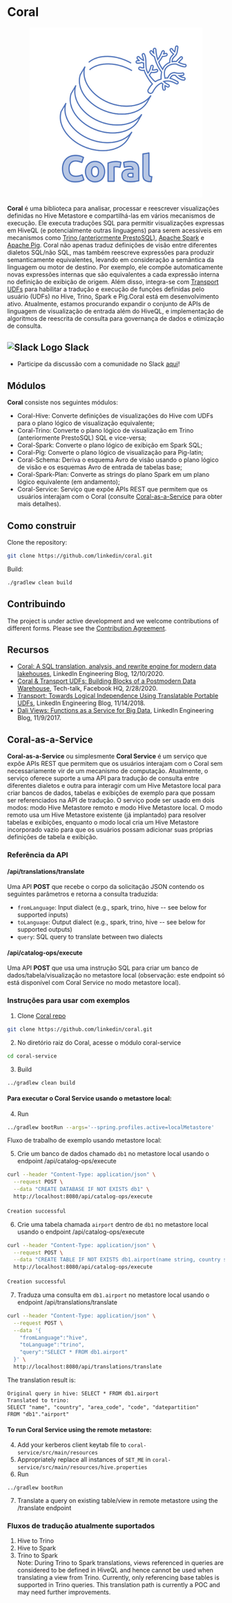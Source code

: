 # Coral

<p align="center">
 <img src="docs/coral-logo.jpg" width="400" title="Coral Logo">
</p>

**Coral** é uma biblioteca para analisar, processar e reescrever visualizações definidas no Hive Metastore e compartilhá-las
em vários mecanismos de execução. Ele executa traduções SQL para permitir visualizações expressas em HiveQL (e potencialmente
outras linguagens) para serem acessíveis em mecanismos como [Trino (anteriormente PrestoSQL)](https://trino.io/),
[Apache Spark](https://spark.apache.org/) e [Apache Pig](https://pig.apache.org/).
Coral não apenas traduz definições de visão entre diferentes dialetos SQL/não SQL, mas também reescreve expressões para
produzir semanticamente equivalentes, levando em consideração a semântica da linguagem ou motor de destino.
Por exemplo, ele compõe automaticamente novas expressões internas que são equivalentes a cada expressão interna no
definição de exibição de origem. Além disso, integra-se com [Transport UDFs](https://github.com/linkedin/transport)
para habilitar a tradução e execução de funções definidas pelo usuário (UDFs) no Hive, Trino, Spark e Pig.Coral está 
em desenvolvimento ativo. Atualmente, estamos procurando expandir o conjunto de APIs de linguagem de visualização de entrada além do HiveQL,
e implementação de algoritmos de reescrita de consulta para governança de dados e otimização de consulta.

## <img src="https://user-images.githubusercontent.com/10084105/141652009-eeacfab4-0e7b-4320-9379-6c3f8641fcf1.png" width="30" title="Slack Logo"> Slack

- Participe da discussão com a comunidade no Slack [aqui](https://join.slack.com/t/coral-sql/shared_invite/zt-s8te92up-qU5PSG~spK33ovPPL5v96A)!

## Módulos

**Coral** consiste nos seguintes módulos:

- Coral-Hive: Converte definições de visualizações do Hive com UDFs para o plano lógico de visualização equivalente;
- Coral-Trino: Converte o plano lógico de visualização em Trino (anteriormente PrestoSQL) SQL e vice-versa;
- Coral-Spark: Converte o plano lógico de exibição em Spark SQL;
- Coral-Pig: Converte o plano lógico de visualização para Pig-latin;
- Coral-Schema: Deriva o esquema Avro de visão usando o plano lógico de visão e os esquemas Avro de entrada de tabelas base;
- Coral-Spark-Plan: Converte as strings do plano Spark em um plano lógico equivalente (em andamento);
- Coral-Service: Serviço que expõe APIs REST que permitem que os usuários interajam com o Coral (consulte [Coral-as-a-Service](##Coral-as-a-Service) para obter mais detalhes).

## Como construir

Clone the repository:

```bash
git clone https://github.com/linkedin/coral.git
```

Build:

```bash
./gradlew clean build
```

## Contribuindo

The project is under active development and we welcome contributions of different forms.
Please see the [Contribution Agreement](CONTRIBUTING.md).

## Recursos

- [Coral: A SQL translation, analysis, and rewrite engine for modern data lakehouses](https://engineering.linkedin.com/blog/2020/coral), LinkedIn Engineering Blog, 12/10/2020.
- [Coral & Transport UDFs: Building Blocks of a Postmodern Data Warehouse](https://www.slideshare.net/walaa_eldin_moustafa/coral-transport-udfs-building-blocks-of-a-postmodern-data-warehouse-229545076), Tech-talk, Facebook HQ, 2/28/2020.
- [Transport: Towards Logical Independence Using Translatable Portable UDFs](https://engineering.linkedin.com/blog/2018/11/using-translatable-portable-UDFs), LinkedIn Engineering Blog, 11/14/2018.
- [Dali Views: Functions as a Service for Big Data](https://engineering.linkedin.com/blog/2017/11/dali-views--functions-as-a-service-for-big-data), LinkedIn Engineering Blog, 11/9/2017.


## Coral-as-a-Service

**Coral-as-a-Service** ou simplesmente **Coral Service** é um serviço que expõe APIs REST que permitem que os usuários interajam com o Coral sem necessariamente vir de um mecanismo de computação. Atualmente, o serviço oferece suporte a uma API para tradução de consulta entre diferentes dialetos e outra para interagir com um Hive Metastore local para criar bancos de dados, tabelas e exibições de exemplo para que possam ser referenciados na API de tradução. O serviço pode ser usado em dois modos: modo Hive Metastore remoto e modo Hive Metastore local. O modo remoto usa um Hive Metastore existente (já implantado) para resolver tabelas e exibições, enquanto o modo local cria um Hive Metastore incorporado vazio para que os usuários possam adicionar suas próprias definições de tabela e exibição.

### Referência da API

#### /api/translations/translate
Uma API **POST** que recebe o corpo da solicitação JSON contendo os seguintes parâmetros e retorna a consulta traduzida:
- `fromLanguage`: Input dialect (e.g., spark, trino, hive -- see below for supported inputs)
- `toLanguage`: Output dialect (e.g., spark, trino, hive -- see below for supported outputs)
- `query`: SQL query to translate between two dialects

#### /api/catalog-ops/execute
Uma API **POST** que usa uma instrução SQL para criar um banco de dados/tabela/visualização no metastore local
(observação: este endpoint só está disponível com Coral Service no modo metastore local).

### Instruções para usar com exemplos
1. Clone [Coral repo](https://github.com/linkedin/coral)
```bash  
git clone https://github.com/linkedin/coral.git  
```  
2. No diretório raiz do Coral, acesse o módulo coral-service
```bash  
cd coral-service  
```  
3. Build
```bash  
../gradlew clean build  
```  
#### Para executar o Coral Service usando o **metastore local**:
4. Run
```bash  
../gradlew bootRun --args='--spring.profiles.active=localMetastore'  
```  
Fluxo de trabalho de exemplo usando metastore local:

5. Crie um banco de dados chamado `db1` no metastore local usando o endpoint /api/catalog-ops/execute

```bash
curl --header "Content-Type: application/json" \
  --request POST \
  --data "CREATE DATABASE IF NOT EXISTS db1" \
  http://localhost:8080/api/catalog-ops/execute

Creation successful
```
6. Crie uma tabela chamada `airport` dentro de `db1` no metastore local usando o endpoint /api/catalog-ops/execute

```bash
curl --header "Content-Type: application/json" \
  --request POST \
  --data "CREATE TABLE IF NOT EXISTS db1.airport(name string, country string, area_code int, code string, datepartition string)" \
  http://localhost:8080/api/catalog-ops/execute

Creation successful
```

7. Traduza uma consulta em `db1.airport` no metastore local usando o endpoint /api/translations/translate

```bash
curl --header "Content-Type: application/json" \
  --request POST \
  --data '{
    "fromLanguage":"hive", 
    "toLanguage":"trino", 
    "query":"SELECT * FROM db1.airport"
  }' \
  http://localhost:8080/api/translations/translate
```
The translation result is:
```
Original query in hive: SELECT * FROM db1.airport
Translated to trino:
SELECT "name", "country", "area_code", "code", "datepartition"
FROM "db1"."airport"
```

#### To run Coral Service using the **remote metastore**:
4. Add your kerberos client keytab file to `coral-service/src/main/resources`
5. Appropriately replace all instances of `SET_ME` in `coral-service/src/main/resources/hive.properties`
6. Run
```  
../gradlew bootRun  
```  
7. Translate a query on existing table/view in remote metastore using the /translate endpoint

### Fluxos de tradução atualmente suportados
1. Hive to Trino
2. Hive to Spark
3. Trino to Spark  
   Note: During Trino to Spark translations, views referenced in queries are considered to be defined in HiveQL and hence cannot be used when translating a view from Trino. Currently, only referencing base tables is supported in Trino queries. This translation path is currently a POC and may need further improvements.
